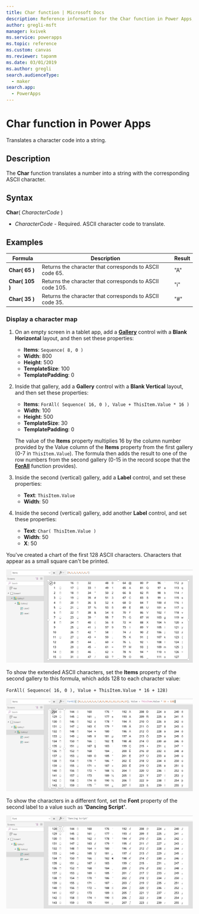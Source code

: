 ```yaml
---
title: Char function | Microsoft Docs
description: Reference information for the Char function in Power Apps, including syntax and examples
author: gregli-msft
manager: kvivek
ms.service: powerapps
ms.topic: reference
ms.custom: canvas
ms.reviewer: tapanm
ms.date: 03/01/2019
ms.author: gregli
search.audienceType: 
  - maker
search.app: 
  - PowerApps
---
```

# Char function in Power Apps

Translates a character code into a string.

## Description

The **Char** function translates a number into a string with the corresponding ASCII character.

## Syntax

**Char**( *CharacterCode* )

- *CharacterCode* - Required. ASCII character code to translate.

## Examples

| Formula | Description | Result |
| --- | --- | --- |
| **Char( 65 )** |Returns the character that corresponds to ASCII code 65. |"A" |
| **Char( 105 )** |Returns the character that corresponds to ASCII code 105. |"i" |
| **Char( 35 )** |Returns the character that corresponds to ASCII code 35. |"#" |

### Display a character map

1. On an empty screen in a tablet app, add a [**Gallery**](../controls/control-gallery.md) control with a **Blank Horizontal** layout, and then set these properties:

    - **Items**: `Sequence( 8, 0 )`
    - **Width**: 800
    - **Height**: 500
    - **TemplateSize**: 100
    - **TemplatePadding**: 0

1. Inside that gallery, add a **Gallery** control with a **Blank Vertical** layout, and then set these properties:

    - **Items**: `ForAll( Sequence( 16, 0 ), Value + ThisItem.Value * 16 )`
    - **Width**: 100
    - **Height**: 500
    - **TemplateSize**: 30
    - **TemplatePadding**: 0

    The value of the **Items** property multiplies 16 by the column number provided by the Value column of the **Items** property from the first gallery (0-7 in `ThisItem.Value`). The formula then adds the result to one of the row numbers from the second gallery (0-15 in the record scope that the [**ForAll**](function-forall.md) function provides).

1. Inside the second (vertical) gallery, add a **Label** control, and set these properties:

    - **Text**: `ThisItem.Value`
    - **Width**: 50

1. Inside the second (vertical) gallery, add another **Label** control, and set these properties:

    - **Text**: `Char( ThisItem.Value )`
    - **Width**: 50
    - **X**: 50

You've created a chart of the first 128 ASCII characters. Characters that appear as a small square can't be printed.

![First 128 ASCII characters](media/function-char/chart-lower.png)

To show the extended ASCII characters, set the **Items** property of the second gallery to this formula, which adds 128 to each character value:

`ForAll( Sequence( 16, 0 ), Value + ThisItem.Value * 16 + 128)`

![Extended ASCII characters](media/function-char/chart-higher.png)

To show the characters in a different font, set the **Font** property of the second label to a value such as **'Dancing Script'**.

![Dancing Script](media/function-char/chart-higher-dancing-script.png)

